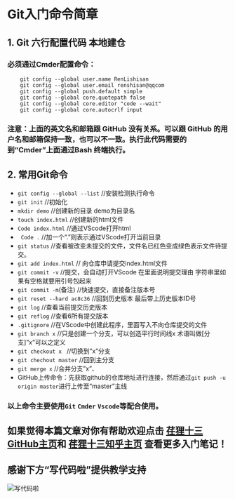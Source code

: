# Git入门命令简章
## 1. Git 六行配置代码 本地建仓
### 必须通过Cmder配置命令：
```
    git config --global user.name RenLishisan
    git config --global user.email renshisan@qqcom
    git config --global push.default simple
    git config --global core.quotepath false
    git config --global core.editor "code --wait"
    git config --global core.autocrlf input
```
### 注意：上面的英文名和邮箱跟 GitHub 没有关系。可以跟 GitHub 的用户名和邮箱保持一致，也可以不一致。执行此代码需要的到“Cmder”上面通过Bash 终端执行。

## 2. 常用Git命令
   * ` git config --global --list `  //安装检测执行命令
   * ` git init ` //初始化
   * ` mkdir demo ` //创建新的目录 demo为目录名
   * ` touch index.html ` //创建新的html文件
   * ` Code index.html ` //通过VScode打开html
   * ` Code .`  //加一个“.”则表示通过VScode打开当前目录
   * ` git status ` //查看被改变未提交的文件，文件名已红色变成绿色表示文件待提交。
   * ` git add index.html ` // 向仓库申请提交index.html文件
   * ` git commit -v ` //提交，会自动打开VScode 在里面说明提交理由 字符串里如果有空格就要用引号包起来
   * ` git commit -m `(备注)  //快速提交，直接备注版本号
   * ` git reset --hard ac8c36 ` //回到历史版本 最后带上历史版本ID号
   * ` git log ` //查看当前提交历史版本
   * ` git reflog ` //查看6所有提交版本
   * ` .gitignore ` //在VScode中创建此程序，里面写入不向仓库提交的文件
   * ` git branch x ` //只是创建一个分支，可以创造平行时间线x 术语叫做[分支]”x”可以之定义
   * `git checkout x ` //切换到”x”分支
   * ` git chechout master ` //回到主分支
   * ` git merge x ` //合并分支”x”、
   * GitHub上传命令：先获取github的仓库地址进行连接，然后通过` git push -u origin master `进行上传至“master”主线
### 以上命令主要使用`Git` `Cmder` `Vscode`等配合使用。
## 如果觉得本篇文章对你有帮助欢迎点击 [荏狸十三GitHub主页](https://www.github.com/RenLishisan)和 [荏狸十三知乎主页](https://www.zhihu.com/people/renlishisan) 查看更多入门笔记！ 
## 感谢下方“写代码啦”提供教学支持
![写代码啦](https://static.xiedaimala.com/xdml/cdn/assets/black-logo-25c84e68b3770b75580e7dbba2b77ce68f7fc1794d35afac32057c2d4ea4c498.png)
